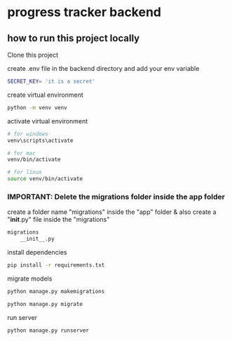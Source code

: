 # progress tracker backend



## how to run this project locally
Clone this project

create .env file in the backend directory and add your env variable
```bash
SECRET_KEY= 'it is a secret'
```

create virtual environment
```bash
python -m venv venv
```

activate virtual environment 
```bash
# for windows 
venv\scripts\activate

# for mac 
venv/bin/activate

# for linux
source venv/bin/activate
```

### IMPORTANT: Delete the migrations folder inside the app folder


create a folder name "migrations" inside the "app" folder & also create a "__init__.py" file inside the "migrations" 
```bash
migrations
    __init__.py
```


install dependencies
```bash
pip install -r requirements.txt
```

migrate models
```bash
python manage.py makemigrations

python manage.py migrate
```


run server
```bash
python manage.py runserver
```
